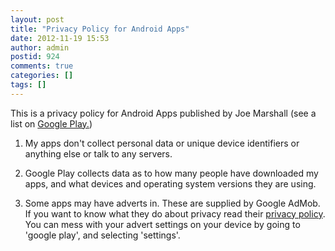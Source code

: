 ```yaml
---
layout: post
title: "Privacy Policy for Android Apps"
date: 2012-11-19 15:53
author: admin
postid: 924
comments: true
categories: []
tags: []
---
```

This is a privacy policy for Android Apps published by Joe Marshall (see a list on [Google Play.](https://play.google.com/store/apps/developer?id=Joe+Marshall))

1) My apps don't collect personal data or unique device identifiers or anything else or talk to any servers. 

2) Google Play collects data as to how many people have downloaded my apps, and what devices and operating system versions they are using.

3) Some apps may have adverts in. These are supplied by Google AdMob. If you want to know what they do about privacy read their [privacy policy](https://www.google.com/admob/home/privacy). You can mess with your advert settings on your device by going to 'google play', and selecting 'settings'.


